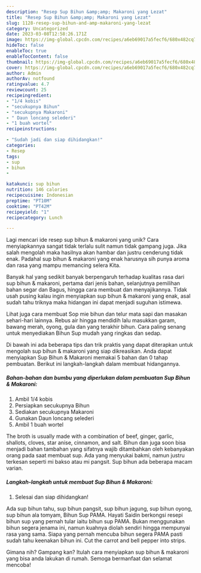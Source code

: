 ```yaml
---
description: "Resep Sup Bihun &amp;amp; Makaroni yang Lezat"
title: "Resep Sup Bihun &amp;amp; Makaroni yang Lezat"
slug: 1128-resep-sup-bihun-and-amp-makaroni-yang-lezat
category: Uncategorized
date: 2023-03-08T12:58:26.171Z
image: https://img-global.cpcdn.com/recipes/a6eb69017a5fecf6/680x482cq70/sup-bihun-makaroni-foto-resep-utama.jpg
hideToc: false
enableToc: true
enableTocContent: false
thumbnail: https://img-global.cpcdn.com/recipes/a6eb69017a5fecf6/680x482cq70/sup-bihun-makaroni-foto-resep-utama.jpg
cover: https://img-global.cpcdn.com/recipes/a6eb69017a5fecf6/680x482cq70/sup-bihun-makaroni-foto-resep-utama.jpg
author: Admin
authorAv: notfound
ratingvalue: 4.7
reviewcount: 25
recipeingredient:
- "1/4 kobis"
- "secukupnya Bihun"
- "secukupnya Makaroni"
- " Daun loncang selederi"
- "1 buah wortel"
recipeinstructions:

- "Sudah jadi dan siap dihidangkan!"
categories:
- Resep
tags:
- sup
- bihun
- 

katakunci: sup bihun  
nutrition: 146 calories
recipecuisine: Indonesian
preptime: "PT10M"
cooktime: "PT42M"
recipeyield: "1"
recipecategory: Lunch

---
```





Lagi mencari ide resep sup bihun &amp; makaroni yang unik? Cara menyiapkannya sangat tidak terlalu sulit namun tidak gampang juga. Jika salah mengolah maka hasilnya akan hambar dan justru cenderung tidak enak. Padahal sup bihun &amp; makaroni yang enak harusnya sih punya aroma dan rasa yang mampu memancing selera Kita.





Banyak hal yang sedikit banyak berpengaruh terhadap kualitas rasa dari sup bihun &amp; makaroni, pertama dari jenis bahan, selanjutnya pemilihan bahan segar dan Bagus, hingga cara membuat dan menyajikannya. Tidak usah pusing kalau ingin menyiapkan sup bihun &amp; makaroni yang enak,      asal sudah tahu triknya maka hidangan ini dapat menjadi suguhan istimewa.














Lihat juga cara membuat Sop mie bihun dan telur mata sapi dan masakan sehari-hari lainnya. Rebus air hingga mendidih lalu masukkan garam, bawang merah, oyong, gula dan yang terakhir bihun. Cara paling senang untuk menyediakan Bihun Sup mudah yang ringkas dan sedap.






Di bawah ini ada beberapa tips dan trik praktis yang dapat diterapkan untuk mengolah sup bihun &amp; makaroni yang siap dikreasikan. Anda dapat menyiapkan Sup Bihun &amp; Makaroni memakai 5 bahan dan 0 tahap pembuatan. Berikut ini langkah-langkah dalam membuat hidangannya.

<!--inarticleads1-->

##### Bahan-bahan dan bumbu yang diperlukan dalam pembuatan Sup Bihun &amp; Makaroni:

1. Ambil 1/4 kobis
1. Persiapkan secukupnya Bihun
1. Sediakan secukupnya Makaroni
1. Gunakan  Daun loncang selederi
1. Ambil 1 buah wortel


The broth is usually made with a combination of beef, ginger, garlic, shallots, cloves, star anise, cinnamon, and salt. Bihun dan juga soon bisa menjadi bahan tambahan yang sifatnya wajib ditambahkan oleh kebanyakan orang pada saat membuat sup. Ada yang menyukai bakmi, namun justru terkesan seperti mi bakso atau mi pangsit. Sup bihun ada beberapa macam varian. 

<!--inarticleads2-->

##### Langkah-langkah untuk membuat Sup Bihun &amp; Makaroni:


1. Selesai dan siap dihidangkan!

Ada sup bihun tahu, sup bihun pangsit, sup bihun jagung, sup bihun oyong, sup bihun ala tomyam, Bihun Sup PAMA. Hayati Saidin berkongsi resepi bihun sup yang pernah tular iaitu bihun sup PAMA. Bukan menggunakan bihun segera jenama ini, namun kuahnya diolah sendiri hingga mempunyai rasa yang sama. Siapa yang pernah mencuba bihun segera PAMA pasti sudah tahu keenakan bihun ini. Cut the carrot and bell pepper into strips. 

Gimana nih? Gampang kan? Itulah cara menyiapkan sup bihun &amp; makaroni yang bisa anda lakukan di rumah. Semoga bermanfaat dan selamat mencoba!

